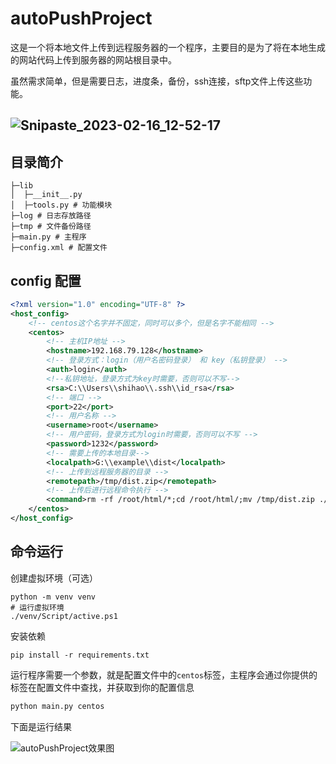 # autoPushProject

这是一个将本地文件上传到远程服务器的一个程序，主要目的是为了将在本地生成的网站代码上传到服务器的网站根目录中。

虽然需求简单，但是需要日志，进度条，备份，ssh连接，sftp文件上传这些功能。

## ![Snipaste_2023-02-16_12-52-17](https://shihao-icu-1304033786.cos.ap-shanghai.myqcloud.com/shihao.icu/Snipaste_2023-02-16_12-52-17.png)

## 目录简介

```
├─lib
│  ├─__init__.py
│  ├─tools.py # 功能模块
├─log # 日志存放路径
├─tmp # 文件备份路径
├─main.py # 主程序
├─config.xml # 配置文件
```

## config 配置

```xml
<?xml version="1.0" encoding="UTF-8" ?>
<host_config>
    <!-- centos这个名字并不固定，同时可以多个，但是名字不能相同 -->
    <centos>
        <!-- 主机IP地址 -->
        <hostname>192.168.79.128</hostname>
        <!-- 登录方式：login（用户名密码登录） 和 key（私钥登录） -->
        <auth>login</auth>
        <!--私钥地址，登录方式为key时需要，否则可以不写-->
        <rsa>C:\\Users\\shihao\\.ssh\\id_rsa</rsa>
        <!-- 端口 -->
        <port>22</port>
        <!-- 用户名称 -->
        <username>root</username>
        <!-- 用户密码，登录方式为login时需要，否则可以不写 -->
        <password>1232</password>
        <!-- 需要上传的本地目录-->
        <localpath>G:\\example\\dist</localpath>
        <!-- 上传到远程服务器的目录 -->
        <remotepath>/tmp/dist.zip</remotepath>
        <!-- 上传后进行远程命令执行 -->
        <command>rm -rf /root/html/*;cd /root/html/;mv /tmp/dist.zip ./;unzip dist.zip</command>
    </centos>
</host_config>
```

## 命令运行

创建虚拟环境（可选）

```shell
python -m venv venv
# 运行虚拟环境
./venv/Script/active.ps1
```

安装依赖

```shell
pip install -r requirements.txt
```

运行程序需要一个参数，就是配置文件中的`centos`标签，主程序会通过你提供的标签在配置文件中查找，并获取到你的配置信息

```python
python main.py centos 
```

下面是运行结果

![autoPushProject效果图](https://shihao-icu-1304033786.cos.ap-shanghai.myqcloud.com/shihao.icu/autoPushProject效果图.gif)